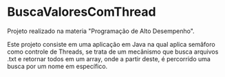 # BuscaValoresComThread
Projeto realizado na materia "Programação de Alto Desempenho".

Este projeto consiste em uma aplicação em Java na qual aplica semâforo como controle de Threads, se trata de um mecânismo que busca arquivos .txt e retornar todos em um array, onde a partir deste, é percorrido uma busca por um nome em específico.

